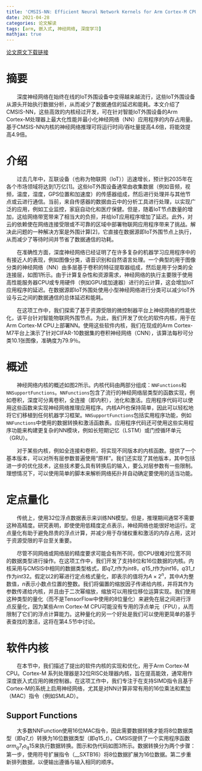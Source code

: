 ```yaml
---
title: 'CMSIS-NN: Efficient Neural Network Kernels for Arm Cortex-M CPUs'
date: 2021-04-28
categories: 论文解读
tags: [arm, 嵌入式, 神经网络, 深度学习]
mathjax: true
---
```


[论文原文下载链接](https://cdn.jsdelivr.net/gh/stxw/stxw.github.io/documnets/papers/CMSIS-NN.pdf)

# 摘要

&emsp;&emsp;深度神经网络在始终在线的IoT外围设备中变得越来越流行，这些IoT外围设备从源头开始执行数据分析，从而减少了数据通信的延迟和能耗。本文介绍了CMSIS-NN，这些高效的内核经过开发，可在针对智能IoT外围设备的Arm Cortex-M处理器上最大化性能并最小化神经网络（NN）应用程序的内存占用量。基于CMSIS-NN内核的神经网络推理可将运行时间/吞吐量提高4.6倍，将能效提高4.9倍。


# 介绍

&emsp;&emsp;过去几年中，互联设备（也称为物联网（IoT））迅速增长，预计到2035年在各个市场领域将达到1万亿[1]。这些IoT外围设备通常由收集数据（例如音频，视频，温度，湿度，GPS位置和加速度）的传感器组成，然后进行处理并与其他节点或云进行通信。当前，来自传感器的数据由云中的分析工具进行处理，以实现广泛的应用，例如工业监控，家庭自动化和医疗保健。但是，随着IoT节点数量的增加，这给网络带宽带来了相当大的负担，并给IoT应用程序增加了延迟。此外，对云的依赖使在网络连接受限或不可靠的区域中部署物联网应用程序带来了挑战。解决此问题的一种解决方案是外围计算[2]，它直接在数据源即IoT外围节点上执行，从而减少了等待时间并节省了数据通信的功耗。

&emsp;&emsp;在准确性方面，深度神经网络已经证明了在许多复杂的机器学习应用程序中的有接近人的表现，例如图像分类，语音识别和自然语言处理。一个典型的用于图像分类的神经网络（NN）由多层基于卷积的特征提取器组成，然后是用于分类的全连接层，如图1所示。由于计算复杂性和资源需求，神经网络的执行主要限于使用高性能服务器CPU或专用硬件（例如GPU或加速器）进行的云计算，这会增加IoT应用程序的延迟。在数据源即IoT外围处使用小型神经网络进行分类可以减少IoT外设与云之间的数据通信的总体延迟和能耗。

&emsp;&emsp;在这项工作中，我们探索了基于资源受限的微控制器平台上神经网络的性能优化，该平台针对智能物联网外围节点。为此，我们开发了优化的软件内核，用于在Arm Cortex-M CPU上部署NN。使用这些软件内核，我们在现成的Arm Cortex-M7平台上演示了针对CIFAR-10数据集的卷积神经网络（CNN），该算法每秒可分类10.1张图像，准确度为79.9％。


# 概述

&emsp;&emsp;神经网络内核的概述如图2所示。内核代码由两部分组成：`NNFunctions`和`NNSupportFunctions`。`NNFunctions`包含了流行的神经网络层类型的函数实现，例如卷积，深度可分离卷积，全连接（即内积），池化和激活。应用程序代码可以使用这些函数来实现神经网络推理应用程序。内核API也保持简单，因此可以轻松地将它们移植到任何机器学习框架。`NNSupportFunctions`包括实用程序功能，例如`NNFunctions`中使用的数据转换和激活函数表。应用程序代码还可使用这些实用程序功能来构建更复杂的NN模块，例如长短期记忆（LSTM）或门控循环单元（GRU）。

&emsp;&emsp;对于某些内核，例如全连接和卷积，将实现不同版本的内核函数。提供了一个基本版本，可以对所有层参数普遍使用“原样”。我们还实现了其他版本，其中包括进一步的优化技术，这些技术要么具有转换后的输入，要么对层参数有一些限制。理想情况下，可以使用简单的脚本来解析网络拓扑并自动确定要使用的适当功能。


# 定点量化

&emsp;&emsp;传统上，使用32位浮点数据表示来训练NN模型。但是，推理期间通常不需要这种高精度。研究表明，即使使用低精度定点表示，神经网络也能很好地运行。定点量化有助于避免昂贵的浮点计算，并减少用于存储权重和激活的内存占用，这对于资源受限的平台至关重要。

&emsp;&emsp;尽管不同网络或网络层的精度要求可能会有所不同，但CPU很难对位宽不同的数据类型进行操作。在这项工作中，我们开发了支持8位和16位数据的内核。内核采用与CMSIS中相同的数据类型格式，即$q7\_t$作为$int8$，$q15\_t$作为$int16$，$q31\_t$作为$int32$。假定以2的幂进行定点格式量化，即表示的值将为$A \times 2^n$，其中$A$为整数值，$n$表示小数点位置的整数。我们将偏置的缩放因子传递给内核，并将其作为参数传递给内核，并且由于二次幂缩放，缩放可以用按位移位运算实现。我们使用这种类型的量化（而不是TensorFlow中使用的8位量化）来避免在层之间进行浮点反量化，因为某些Arm Cortex-M CPU可能没有专用的浮点单元（FPU），从而限制了它们的浮点计算能力。这种量化的另一个好处是我们可以使用更简单的基于表查找的激活，这将在第4.5节中讨论。


# 软件内核

&emsp;&emsp;在本节中，我们描述了提出的软件内核的实现和优化，用于Arm Cortex-M CPU。Cortex-M 系列处理器是32位RISC处理器内核，旨在提高能效，通常用作深度嵌入式应用的微控制器。在这项工作中，我们专注于在支持SIMD指令且基于Cortex-M的系统上启用神经网络，尤其是对NN计算非常有用的16位乘法和累加（MAC）指令（例如SMLAD）。

## Support Functions

&emsp;&emsp;大多数NNFunction使用16位MAC指令，因此需要数据转换才能将8位数据类型（即$q7\_t$）转换为16位数据类型（即$q15\_t$）。CMSIS提供了一个实用程序函数$arm_q7_to_q15$来执行数据转换。图示和伪代码如图3所示。数据转换分为两个步骤：第一步，使用符号扩展指令（__SXTB16）将8位数据扩展为16位数据。第二步重新排列数据，以便输出遵循与输入相同的顺序。



